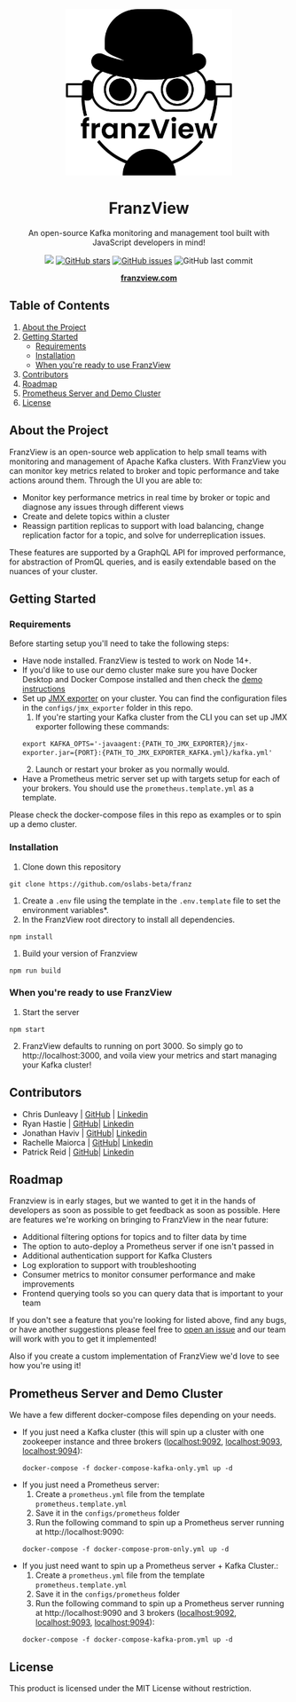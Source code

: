 <div align="center">
  <a href="https://https://github.com/oslabs-beta/franz/">
    <img src="./assets/franzView_logo.png" alt="Logo" height="300px" width="300px"/> 
  </a>
  <h1>FranzView</h1>
  <p>An open-source Kafka monitoring and management tool built with JavaScript developers in mind!<p>
  <a href="https://github.com/oslabs-beta/ksqljs"><img src="https://img.shields.io/badge/license-MIT-blue"/></a>
  <a href="https://github.com/oslabs-beta/ksqljs/stargazers"><img alt="GitHub stars" src="https://img.shields.io/github/stars/oslabs-beta/franz"></a>
  <a href="https://github.com/oslabs-beta/ksqljs/issues"><img alt="GitHub issues" src="https://img.shields.io/github/issues/oslabs-beta/franz"></a>
  <img alt="GitHub last commit" src="https://img.shields.io/github/last-commit/oslabs-beta/franz">
  
  <a href="https://franzview.com"><strong>franzview.com</strong></a>
</div>

## Table of Contents

1. [About the Project](#about-the-project)
1. [Getting Started](#getting-started)
   - [Requirements](#requirements)
   - [Installation](#installation)
   - [When you're ready to use FranzView](#when-youre-ready-to-use-franzview)
1. [Contributors](#contributors)
1. [Roadmap](#roadmap)
1. [Prometheus Server and Demo Cluster](#prometheus-server-and-demo-cluster)
1. [License](#license)

## About the Project

FranzView is an open-source web application to help small teams with monitoring and management of Apache Kafka clusters. With FranzView you can monitor key metrics related to broker and topic performance and take actions around them. Through the UI you are able to:

- Monitor key performance metrics in real time by broker or topic and diagnose any issues through different views
- Create and delete topics within a cluster
- Reassign partition replicas to support with load balancing, change replication factor for a topic, and solve for underreplication issues.

These features are supported by a GraphQL API for improved performance, for abstraction of PromQL queries, and is easily extendable based on the nuances of your cluster.

## Getting Started

### Requirements

Before starting setup you'll need to take the following steps:

- Have node installed. FranzView is tested to work on Node 14+.
- If you'd like to use our demo cluster make sure you have Docker Desktop and Docker Compose installed and then check the [demo instructions](#prometheus-server-and-demo-cluster)
- Set up [JMX exporter](https://github.com/prometheus/jmx_exporter) on your cluster. You can find the configuration files in the `configs/jmx_exporter` folder in this repo.
  1. If you're starting your Kafka cluster from the CLI you can set up JMX exporter following these commands:
  ```
  export KAFKA_OPTS='-javaagent:{PATH_TO_JMX_EXPORTER}/jmx-exporter.jar={PORT}:{PATH_TO_JMX_EXPORTER_KAFKA.yml}/kafka.yml'
  ```
  2. Launch or restart your broker as you normally would.
- Have a Prometheus metric server set up with targets setup for each of your brokers. You should use the `prometheus.template.yml` as a template.

Please check the docker-compose files in this repo as examples or to spin up a demo cluster.

### Installation

1. Clone down this repository

```
git clone https://github.com/oslabs-beta/franz
```

1. Create a `.env` file using the template in the `.env.template` file to set the environment variables\*.
1. In the FranzView root directory to install all dependencies.

```
npm install
```

1. Build your version of Franzview

```
npm run build
```

### When you're ready to use FranzView

1. Start the server

```
npm start
```

2. FranzView defaults to running on port 3000. So simply go to http://localhost:3000, and voila view your metrics and start managing your Kafka cluster!

## Contributors

- Chris Dunleavy | [GitHub](https://github.com/christopherdunleavy) | [Linkedin](https://www.linkedin.com/in/christopher-dunleavy-web-dev)
- Ryan Hastie | [GitHub](https://github.com/rbhastie)| [Linkedin](https://www.linkedin.com/in/ryan-hastie)
- Jonathan Haviv | [GitHub](https://github.com/jonathanhaviv)| [Linkedin](https://www.linkedin.com/in/jonathanhaviv)
- Rachelle Maiorca | [GitHub](https://github.com/rmaiorca)| [Linkedin](https://www.linkedin.com/in/rmaiorca)
- Patrick Reid | [GitHub](https://github.com/flyingwolf1701)| [Linkedin](https://www.linkedin.com/in/patrickjreid)

## Roadmap

Franzview is in early stages, but we wanted to get it in the hands of developers as soon as possible to get feedback as soon as possible. Here are features we're working on bringing to FranzView in the near future:

- Additional filtering options for topics and to filter data by time
- The option to auto-deploy a Prometheus server if one isn't passed in
- Additional authentication support for Kafka Clusters
- Log exploration to support with troubleshooting
- Consumer metrics to monitor consumer performance and make improvements
- Frontend querying tools so you can query data that is important to your team

If you don't see a feature that you're looking for listed above, find any bugs, or have another suggestions please feel free to [open an issue](https://github.com/oslabs-beta/franz/issues) and our team will work with you to get it implemented!

Also if you create a custom implementation of FranzView we'd love to see how you're using it!

## Prometheus Server and Demo Cluster

We have a few different docker-compose files depending on your needs.

- If you just need a Kafka cluster (this will spin up a cluster with one zookeeper instance and three brokers ([localhost:9092](localhost:9092), [localhost:9093](localhost:9093), [localhost:9094](localhost:9094)):
  ```
  docker-compose -f docker-compose-kafka-only.yml up -d
  ```
- If you just need a Prometheus server:
  1. Create a `prometheus.yml` file from the template `prometheus.template.yml`
  1. Save it in the `configs/prometheus` folder
  1. Run the following command to spin up a Prometheus server running at http://localhost:9090:
  ```
  docker-compose -f docker-compose-prom-only.yml up -d
  ```
- If you just need want to spin up a Prometheus server + Kafka Cluster.:
  1. Create a `prometheus.yml` file from the template `prometheus.template.yml`
  1. Save it in the `configs/prometheus` folder
  1. Run the following command to spin up a Prometheus server running at http://localhost:9090 and 3 brokers ([localhost:9092](localhost:9092), [localhost:9093](localhost:9093), [localhost:9094](localhost:9094)):
  ```
  docker-compose -f docker-compose-kafka-prom.yml up -d
  ```

## License

This product is licensed under the MIT License without restriction.
